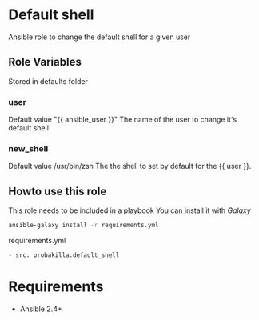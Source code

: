 # Default shell

Ansible role to change the default shell for a given user

## Role Variables

Stored in defaults folder

### user

Default value "{{ ansible\_user }}"
The name of the user to change it's default shell

### new\_shell

Default value /usr/bin/zsh
The the shell to set by default for the {{ user }}.

## Howto use this role

This role needs to be included in a playbook
You can install it with *Galaxy*

```bash
ansible-galaxy install -r requirements.yml
```

requirements.yml
```
- src: probakilla.default_shell
```

# Requirements

- Ansible 2.4+
